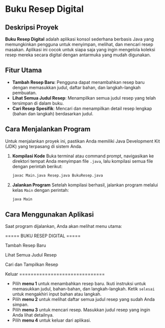 # Buku Resep Digital

## Deskripsi Proyek

**Buku Resep Digital** adalah aplikasi konsol sederhana berbasis Java yang memungkinkan pengguna untuk menyimpan, melihat, dan mencari resep masakan. Aplikasi ini cocok untuk siapa saja yang ingin mengelola koleksi resep mereka secara digital dengan antarmuka yang mudah digunakan.

## Fitur Utama

- **Tambah Resep Baru**: Pengguna dapat menambahkan resep baru dengan memasukkan judul, daftar bahan, dan langkah-langkah pembuatan.
- **Lihat Semua Judul Resep**: Menampilkan semua judul resep yang telah tersimpan di dalam buku.
- **Cari Resep Spesifik**: Mencari dan menampilkan detail resep lengkap (bahan dan langkah) berdasarkan judul.

## Cara Menjalankan Program

Untuk menjalankan proyek ini, pastikan Anda memiliki Java Development Kit (JDK) yang terpasang di sistem Anda.

1.  **Kompilasi Kode**
    Buka terminal atau command prompt, navigasikan ke direktori tempat Anda menyimpan file `.java`, lalu kompilasi semua file dengan perintah berikut:

    ```bash
    javac Main.java Resep.java BukuResep.java
    ```

2.  **Jalankan Program**
    Setelah kompilasi berhasil, jalankan program melalui kelas `Main` dengan perintah:

    ```bash
    java Main
    ```

## Cara Menggunakan Aplikasi

Saat program dijalankan, Anda akan melihat menu utama:

===== BUKU RESEP DIGITAL =====

Tambah Resep Baru

Lihat Semua Judul Resep

Cari dan Tampilkan Resep

Keluar ==============================

-   Pilih **menu 1** untuk menambahkan resep baru. Ikuti instruksi untuk memasukkan judul, bahan-bahan, dan langkah-langkah. Ketik `selesai` untuk mengakhiri input bahan atau langkah.
-   Pilih **menu 2** untuk melihat daftar semua judul resep yang sudah Anda simpan.
-   Pilih **menu 3** untuk mencari resep. Masukkan judul resep yang ingin Anda lihat detailnya.
-   Pilih **menu 4** untuk keluar dari aplikasi.